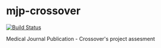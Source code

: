 # mjp-crossover
[![Build Status](https://travis-ci.org/nouval/mjp-crossover.svg?branch=master)](https://travis-ci.org/nouval/mjp-crossover)

Medical Journal Publication - Crossover's project assesment
